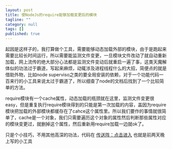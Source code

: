 ```yaml
---
layout: post
title: 使NodeJs的require能够加载变更后的模块
tagline: ""
category: null
tags: []
published: true
---
```

起因是这样子的，我打算做个工具，需要能够动态加载外部的模块，由于是跑起来需要比较长时间运行，所以需要能监测文件变更，一旦模块文件改动了就自动重新加载，网上流传的绝大部分心法都是监测文件变动后就重启一遍了事，这类天魔解体似的功法过于霸道，写起来麻烦，动辄涉及进程线程什么的大招，简便点的就是借助外物，比如node superviso之类的要全局安装的依赖，对于一个功能代码一百来行的小工具来说太过于霸道了，所以细查了node的文档后找到了一个比较简单的方法。

require模块有一个cache属性，动态加载的瓶颈就在这里，监测文件变更很easy，但是重复执行require模块得到的只能是第一次加载的内容，盖因为require模块把加载的外部模块都缓存在了cahce这个属性里。所以我们要作的事情就很简单了，cache是一个对象，我们只需要遍历这个对象的属性然后判断那些属性对应的模块变更过，就删掉这个属性，然后重新用require加载一边就ok了。

只是个小技巧，不用其他高深的功法，代码在 [传送阵：点击进入](https://github.com/ipconfiger/node-mockit "node-mockit")
也就是前两天晚上写的小工具